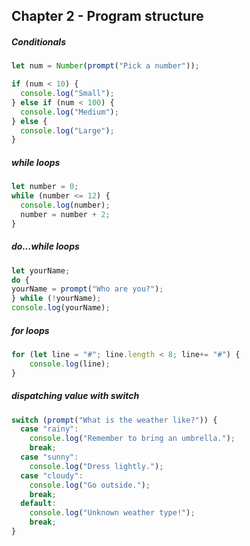 ## Chapter 2 - Program structure

##### Conditionals

```javascript
let num = Number(prompt("Pick a number"));

if (num < 10) {
  console.log("Small");
} else if (num < 100) {
  console.log("Medium");
} else {
  console.log("Large");
}
```

##### while loops

```javascript
let number = 0;
while (number <= 12) {
  console.log(number);
  number = number + 2;
}
```

##### do...while loops

```javascript
let yourName;
do {
yourName = prompt("Who are you?");
} while (!yourName);
console.log(yourName);
```

##### for loops

```javascript
for (let line = "#"; line.length < 8; line+= "#") {
    console.log(line);
}
```

##### dispatching value with switch 

```javascript
switch (prompt("What is the weather like?")) {
  case "rainy":
    console.log("Remember to bring an umbrella.");
    break;
  case "sunny":
    console.log("Dress lightly.");
  case "cloudy":
    console.log("Go outside.");
    break;
  default:
    console.log("Unknown weather type!");
    break;
}
```
